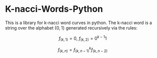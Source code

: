 # K-nacci-Words-Python
This is a library for k-nacci word curves in python.
The k-nacci word is a string over the alphabet $\{0,1\}$ generated recursively via the rules:

$$f_{(k,1)} = 0,\: f_{(k,2)}=0^{k-1}1$$

$$f_{(k,n)} = f_{(k,n-1)}^k f_{(k,n-2)}$$


